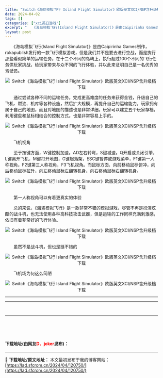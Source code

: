 ```yaml
---
title: "Switch《海岛模拟飞行 Island Flight Simulator》欧版英文XCI/NSP含升级档下载"
date: 2024-04-02
tags: []
categories: ["xci英日游戏"]
excerpt: "　　《海岛模拟飞行(Island Flight Simulator)》是由Caipirinha Games制作，rokapublish发行的一款飞行模拟游戏，但是我们并不是要去进行空战，而是执行那些看似简单的运输任务，在十二个不同的岛屿上，执行超过100个不同的飞行任务供玩家挑战，给玩家带来与众不同&hellip;"
layout: post
---
```


 <p>　　《海岛模拟飞行(Island Flight Simulator)》是由Caipirinha Games制作，rokapublish发行的一款飞行模拟游戏，但是我们并不是要去进行空战，而是执行那些看似简单的运输任务，在十二个不同的岛屿上，执行超过100个不同的飞行任务供玩家挑战，给玩家带来与众不同的飞行体验，并以此来证明自己是一名优秀的驾驶员。</p> <p align="center"><img border="0" src="https://lad.sfcrom.cn/wp-content/uploads/2024/04/20240402_660bd8d2b6771.webp" alt="Switch《海岛模拟飞行 Island Flight Simulator》欧版英文XCI/NSP含升级档下载" /></p> <p>　　通过尝试各种不同的运输任务，完成更高难度的任务来获得金钱，升级自己的飞机、燃油、机库等各种设施，然后扩大规模，再提升自己的运输能力。玩家拥有属于自己的地图，而且对地图的描述也是非常详细。玩家可以建立五个玩家存档，利用键盘和鼠标相结合的控制方式，也是非常容易上手的。</p> <p align="center"><img border="0" src="https://lad.sfcrom.cn/wp-content/uploads/2024/04/20240402_660bd8d34a549.webp" alt="Switch《海岛模拟飞行 Island Flight Simulator》欧版英文XCI/NSP含升级档下载" /></p> <p>　　飞机视角</p> <p>　　至于按键方面，W键控制加速，AD左右转弯，S键减速，Q开启或关闭引擎，L键离开飞机，M键打开地图，G键起落架，ESC键暂停或游戏菜单，F1键第一人称视角，F2键第三人称视角，F3飞机视角。而鼠标方面，向前移动鼠标俯冲，向后移动鼠标拉升，向左移动鼠标左翻转机身，向右移动鼠标右翻转机身。</p> <p align="center"><img border="0" src="https://lad.sfcrom.cn/wp-content/uploads/2024/04/20240402_660bd8d3c3ce4.webp" alt="Switch《海岛模拟飞行 Island Flight Simulator》欧版英文XCI/NSP含升级档下载" /></p> <p>　　第一人称视角可以有着更真实的体验</p> <p>　　总的来说，《海盗模拟飞行》是一款非常不错的模拟游戏，尽管不再是扮演炫酷的战斗机，也无法使用各种高科技攻击武器，但是运输的工作同样充满刺激感，依旧有着非常好的飞行体验。</p> <p align="center"><img border="0" src="https://lad.sfcrom.cn/wp-content/uploads/2024/04/20240402_660bd8d455837.webp" alt="Switch《海岛模拟飞行 Island Flight Simulator》欧版英文XCI/NSP含升级档下载" /></p> <p>　　虽然不是战斗机，但也是挺不错的</p> <p align="center"><img border="0" src="https://lad.sfcrom.cn/wp-content/uploads/2024/04/20240402_660bd8d513c81.webp" alt="Switch《海岛模拟飞行 Island Flight Simulator》欧版英文XCI/NSP含升级档下载" /></p> <p>　　飞机场为何这么简陋</p> <p align="center"><img border="0" src="https://lad.sfcrom.cn/wp-content/uploads/2024/04/20240402_660bd8d5931d4.webp" alt="Switch《海岛模拟飞行 Island Flight Simulator》欧版英文XCI/NSP含升级档下载" /></p> <hr /> <hr /> <p>&nbsp;</p> <hr /> <p>&nbsp;</p> <p align="center">&nbsp;</p> <p><h4>下载地址(由网友<font color="red">D、joker</font>发布)：</h4></p> 

---
📖 **下载地址/原文地址：** 本文最初发布于我的博客网站：[https://lad.sfcrom.cn/2024/04/120750/](https://lad.sfcrom.cn/2024/04/120750/)
